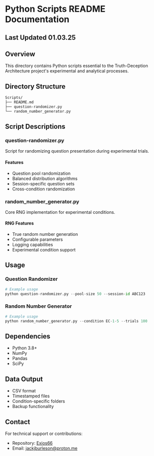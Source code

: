 # Python Scripts README Documentation

## Last Updated 01.03.25

## Overview

This directory contains Python scripts essential to the Truth-Deception Architecture project's experimental and analytical processes.

## Directory Structure

```bash
Scripts/
├── README.md
├── question-randomizer.py
└── random_number_generator.py
```

## Script Descriptions

### question-randomizer.py

Script for randomizing question presentation during experimental trials.

#### Features

- Question pool randomization
- Balanced distribution algorithms
- Session-specific question sets
- Cross-condition randomization

### random_number_generator.py

Core RNG implementation for experimental conditions.

#### RNG Features

- True random number generation
- Configurable parameters
- Logging capabilities
- Experimental condition support

## Usage

### Question Randomizer

```python
# Example usage
python question-randomizer.py --pool-size 50 --session-id ABC123
```

### Random Number Generator

```python
# Example usage
python random_number_generator.py --condition EC-1-5 --trials 100
```

## Dependencies

- Python 3.8+
- NumPy
- Pandas
- SciPy

## Data Output

- CSV format
- Timestamped files
- Condition-specific folders
- Backup functionality

## Contact

For technical support or contributions:

- Repository: [Exios66](https://github.com/Exios66)
- Email: <jackjburleson@proton.me>
